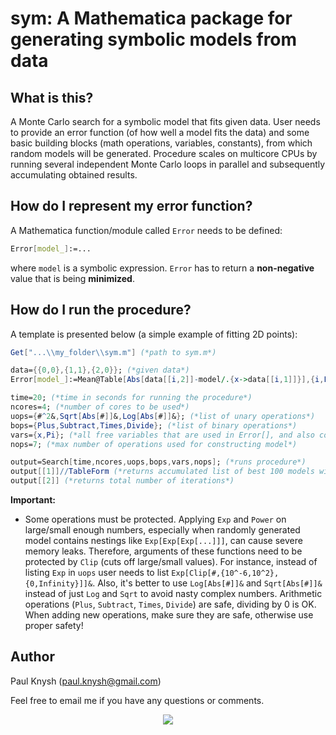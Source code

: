 # sym: A Mathematica package for generating symbolic models from data

## What is this?

A Monte Carlo search for a symbolic model that fits given data. User needs to provide an error function (of how well a model fits the data) and some basic building blocks (math operations, variables, constants), from which random models will be generated. Procedure scales on multicore CPUs by running several independent Monte Carlo loops in parallel and subsequently accumulating obtained results.

## How do I represent my error function?

A Mathematica function/module called `Error` needs to be defined:
```mathematica
Error[model_]:=...
```
where `model` is a symbolic expression. `Error` has to return a **non-negative** value that is being **minimized**.

## How do I run the procedure?

A template is presented below (a simple example of fitting 2D points):
```mathematica
Get["...\\my_folder\\sym.m"] (*path to sym.m*)

data={{0,0},{1,1},{2,0}}; (*given data*)
Error[model_]:=Mean@Table[Abs[data[[i,2]]-model/.{x->data[[i,1]]}],{i,Length[data]}] (*mean deviation*)

time=20; (*time in seconds for running the procedure*)
ncores=4; (*number of cores to be used*)
uops={#^2&,Sqrt[Abs[#]]&,Log[Abs[#]]&}; (*list of unary operations*)
bops={Plus,Subtract,Times,Divide}; (*list of binary operations*)
vars={x,Pi}; (*all free variables that are used in Error[], and also constants if needed*)
nops=7; (*max number of operations used for constructing model*)

output=Search[time,ncores,uops,bops,vars,nops]; (*runs procedure*)
output[[1]]//TableForm (*returns accumulated list of best 100 models with corresponding error values*)
output[[2]] (*returns total number of iterations*)
```
**Important:**
* Some operations must be protected. Applying `Exp` and `Power` on large/small enough numbers, especially when randomly generated model contains nestings like `Exp[Exp[Exp[...]]]`, can cause severe memory leaks. Therefore, arguments of these functions need to be protected by `Clip` (cuts off large/small values). For instance, instead of listing `Exp` in `uops` user needs to list `Exp[Clip[#,{10^-6,10^2},{0,Infinity}]]&`. Also, it's better to use `Log[Abs[#]]&` and `Sqrt[Abs[#]]&` instead of just `Log` and `Sqrt` to avoid nasty complex numbers. Arithmetic operations (`Plus`, `Subtract`, `Times`, `Divide`) are safe, dividing by 0 is OK. When adding new operations, make sure they are safe, otherwise use proper safety!

## Author

Paul Knysh (paul.knysh@gmail.com)

Feel free to email me if you have any questions or comments.

<p align="center">
  <img src="http://i.imgur.com/kuZdzVn.png">
</p>
